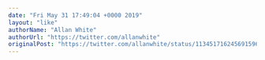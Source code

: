```yaml
---
date: "Fri May 31 17:49:04 +0000 2019"
layout: "like"
authorName: "Allan White"
authorUrl: "https://twitter.com/allanwhite"
originalPost: "https://twitter.com/allanwhite/status/1134517162456915968"
---
```

